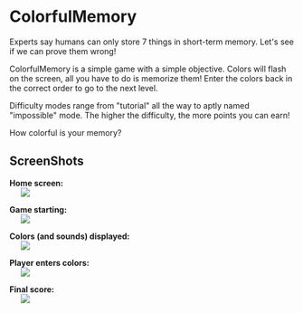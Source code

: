 # ColorfulMemory

Experts say humans can only store 7 things in short-term memory. Let's see if we can prove them wrong!  
  
ColorfulMemory is a simple game with a simple objective. Colors will flash on the screen, all you have to do is memorize them! Enter the colors back in the correct order to go to the next level.

Difficulty modes range from "tutorial" all the way to aptly named "impossible" mode. The higher the difficulty, the more points you can earn!

How colorful is your memory?

## ScreenShots

**Home screen:**
<br>
<img src="https://github.com/nisargnp/ColorfulMemory/blob/master/Screenshots/home.png" hspace="20">
<br>

**Game starting:**
<br>
<img src="https://github.com/nisargnp/ColorfulMemory/blob/master/Screenshots/start.png" hspace="20">
<br>

**Colors (and sounds) displayed:**
<br>
<img src="https://github.com/nisargnp/ColorfulMemory/blob/master/Screenshots/display.png" hspace="20">
<br>

**Player enters colors:**
<br>
<img src="https://github.com/nisargnp/ColorfulMemory/blob/master/Screenshots/enter.png" hspace="20">
<br>

**Final score:**
<br>
<img src="https://github.com/nisargnp/ColorfulMemory/blob/master/Screenshots/score.png" hspace="20">
<br>